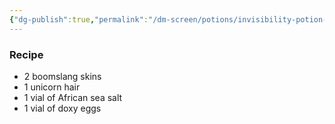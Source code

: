 ```yaml
---
{"dg-publish":true,"permalink":"/dm-screen/potions/invisibility-potion-7th/"}
---
```


### Recipe
* 2 boomslang skins
* 1 unicorn hair
* 1 vial of African sea salt
* 1 vial of doxy eggs